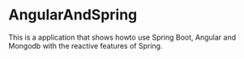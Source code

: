 # AngularAndSpring

This is a application that shows howto use Spring Boot, Angular and Mongodb with the reactive features of Spring.

